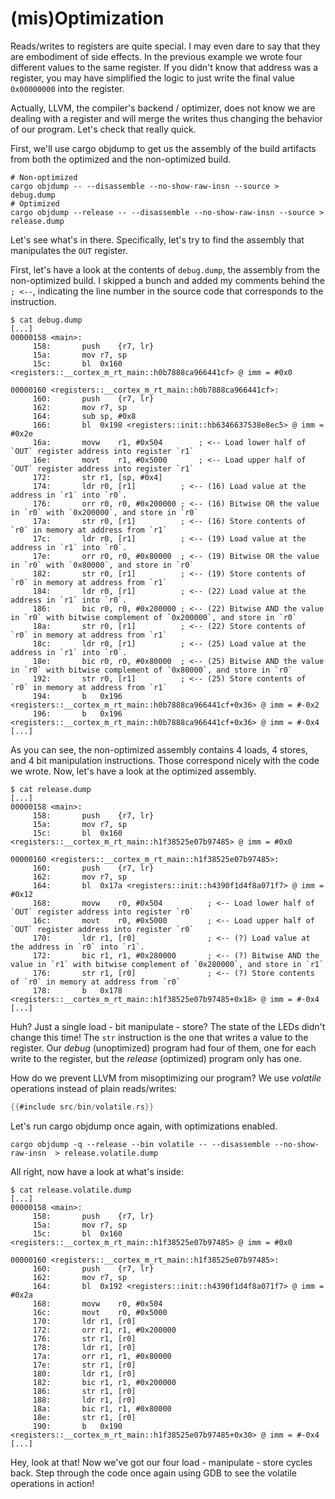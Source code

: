 # (mis)Optimization

Reads/writes to registers are quite special. I may even dare to say that they are embodiment of side
effects. In the previous example we wrote four different values to the same register. If you didn't
know that address was a register, you may have simplified the logic to just write the final value `0x00000000` into the register.

Actually, LLVM, the compiler's backend / optimizer, does not know we are dealing with a register and
will merge the writes thus changing the behavior of our program. Let's check that really quick.

First, we'll use cargo objdump to get us the assembly of the build artifacts from both the optimized and the non-optimized build.

```
# Non-optimized
cargo objdump -- --disassemble --no-show-raw-insn --source > debug.dump
# Optimized
cargo objdump --release -- --disassemble --no-show-raw-insn --source > release.dump
```

Let's see what's in there. Specifically, let's try to find the assembly that manipulates the `OUT` register.

First, let's have a look at the contents of `debug.dump`, the assembly from the non-optimized build.
I skipped a bunch and added my comments behind the `; <--`, indicating the line number in the source code that corresponds
to the instruction.

```
$ cat debug.dump
[...]
00000158 <main>:
     158:      	push	{r7, lr}
     15a:      	mov	r7, sp
     15c:      	bl	0x160 <registers::__cortex_m_rt_main::h0b7888ca966441cf> @ imm = #0x0

00000160 <registers::__cortex_m_rt_main::h0b7888ca966441cf>:
     160:      	push	{r7, lr}
     162:      	mov	r7, sp
     164:      	sub	sp, #0x8
     166:      	bl	0x198 <registers::init::hb6346637538e8ec5> @ imm = #0x2e
     16a:      	movw	r1, #0x504        ; <-- Load lower half of `OUT` register address into register `r1`
     16e:      	movt	r1, #0x5000       ; <-- Load upper half of `OUT` register address into register `r1`
     172:      	str	r1, [sp, #0x4]
     174:      	ldr	r0, [r1]          ; <-- (16) Load value at the address in `r1` into `r0`.
     176:      	orr	r0, r0, #0x200000 ; <-- (16) Bitwise OR the value in `r0` with `0x200000`, and store in `r0`
     17a:      	str	r0, [r1]          ; <-- (16) Store contents of `r0` in memory at address from `r1`
     17c:      	ldr	r0, [r1]          ; <-- (19) Load value at the address in `r1` into `r0`.
     17e:      	orr	r0, r0, #0x80000  ; <-- (19) Bitwise OR the value in `r0` with `0x80000`, and store in `r0`
     182:      	str	r0, [r1]          ; <-- (19) Store contents of `r0` in memory at address from `r1`
     184:      	ldr	r0, [r1]          ; <-- (22) Load value at the address in `r1` into `r0`.
     186:      	bic	r0, r0, #0x200000 ; <-- (22) Bitwise AND the value in `r0` with bitwise complement of `0x200000`, and store in `r0`
     18a:      	str	r0, [r1]          ; <-- (22) Store contents of `r0` in memory at address from `r1`
     18c:      	ldr	r0, [r1]          ; <-- (25) Load value at the address in `r1` into `r0`.
     18e:      	bic	r0, r0, #0x80000  ; <-- (25) Bitwise AND the value in `r0` with bitwise complement of `0x80000`, and store in `r0`
     192:      	str	r0, [r1]          ; <-- (25) Store contents of `r0` in memory at address from `r1`
     194:      	b	0x196 <registers::__cortex_m_rt_main::h0b7888ca966441cf+0x36> @ imm = #-0x2
     196:      	b	0x196 <registers::__cortex_m_rt_main::h0b7888ca966441cf+0x36> @ imm = #-0x4
[...]
```

As you can see, the non-optimized assembly contains 4 loads, 4 stores, and 4 bit manipulation instructions.
Those correspond nicely with the code we wrote. Now, let's have a look at the optimized assembly.

```
$ cat release.dump
[...]
00000158 <main>:
     158:      	push	{r7, lr}
     15a:      	mov	r7, sp
     15c:      	bl	0x160 <registers::__cortex_m_rt_main::h1f38525e07b97485> @ imm = #0x0

00000160 <registers::__cortex_m_rt_main::h1f38525e07b97485>:
     160:      	push	{r7, lr}
     162:      	mov	r7, sp
     164:      	bl	0x17a <registers::init::h4390f1d4f8a071f7> @ imm = #0x12
     168:      	movw	r0, #0x504          ; <-- Load lower half of `OUT` register address into register `r0`
     16c:      	movt	r0, #0x5000         ; <-- Load upper half of `OUT` register address into register `r0`
     170:      	ldr	r1, [r0]                ; <-- (?) Load value at the address in `r0` into `r1`.
     172:      	bic	r1, r1, #0x280000       ; <-- (?) Bitwise AND the value in `r1` with bitwise complement of `0x280000`, and store in `r1`
     176:      	str	r1, [r0]                ; <-- (?) Store contents of `r0` in memory at address from `r0`
     178:      	b	0x178 <registers::__cortex_m_rt_main::h1f38525e07b97485+0x18> @ imm = #-0x4
[...]
```

Huh? Just a single load - bit manipulate - store?
The state of the LEDs didn't change this time! The `str` instruction is the one that writes a value
to the register. Our *debug* (unoptimized) program had four of them, one for each write to the
register, but the *release* (optimized) program only has one.

How do we prevent LLVM from misoptimizing our program? We use *volatile* operations instead of plain
reads/writes:

``` rust
{{#include src/bin/volatile.rs}}
```

Let's run cargo objdump once again, with optimizations enabled.

```
cargo objdump -q --release --bin volatile -- --disassemble --no-show-raw-insn  > release.volatile.dump
```

All right, now have a look at what's inside:

```
$ cat release.volatile.dump
[...]
00000158 <main>:
     158:      	push	{r7, lr}
     15a:      	mov	r7, sp
     15c:      	bl	0x160 <registers::__cortex_m_rt_main::h1f38525e07b97485> @ imm = #0x0

00000160 <registers::__cortex_m_rt_main::h1f38525e07b97485>:
     160:      	push	{r7, lr}
     162:      	mov	r7, sp
     164:      	bl	0x192 <registers::init::h4390f1d4f8a071f7> @ imm = #0x2a
     168:      	movw	r0, #0x504
     16c:      	movt	r0, #0x5000
     170:      	ldr	r1, [r0]
     172:      	orr	r1, r1, #0x200000
     176:      	str	r1, [r0]
     178:      	ldr	r1, [r0]
     17a:      	orr	r1, r1, #0x80000
     17e:      	str	r1, [r0]
     180:      	ldr	r1, [r0]
     182:      	bic	r1, r1, #0x200000
     186:      	str	r1, [r0]
     188:      	ldr	r1, [r0]
     18a:      	bic	r1, r1, #0x80000
     18e:      	str	r1, [r0]
     190:      	b	0x190 <registers::__cortex_m_rt_main::h1f38525e07b97485+0x30> @ imm = #-0x4
[...]
```

Hey, look at that! Now we've got our four load - manipulate - store cycles back.
Step through the code once again using GDB to see the volatile operations in action!
